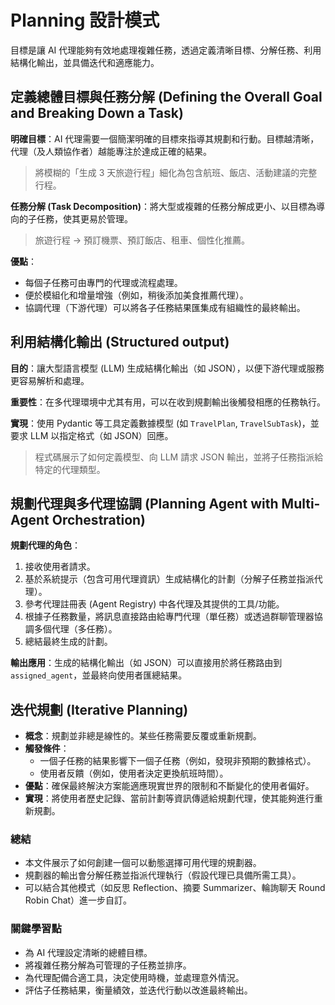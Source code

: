 # Planning 設計模式

目標是讓 AI 代理能夠有效地處理複雜任務，透過定義清晰目標、分解任務、利用結構化輸出，並具備迭代和適應能力。

## 定義總體目標與任務分解 (Defining the Overall Goal and Breaking Down a Task)

**明確目標**：AI 代理需要一個簡潔明確的目標來指導其規劃和行動。目標越清晰，代理（及人類協作者）越能專注於達成正確的結果。

> 將模糊的「生成 3 天旅遊行程」細化為包含航班、飯店、活動建議的完整行程。

**任務分解 (Task Decomposition)**：將大型或複雜的任務分解成更小、以目標為導向的子任務，使其更易於管理。

> 旅遊行程 -> 預訂機票、預訂飯店、租車、個性化推薦。

**優點**：

*   每個子任務可由專門的代理或流程處理。
*   便於模組化和增量增強（例如，稍後添加美食推薦代理）。
*   協調代理（下游代理）可以將各子任務結果匯集成有組織性的最終輸出。

## 利用結構化輸出 (Structured output)

**目的**：讓大型語言模型 (LLM) 生成結構化輸出（如 JSON），以便下游代理或服務更容易解析和處理。

**重要性**：在多代理環境中尤其有用，可以在收到規劃輸出後觸發相應的任務執行。

**實現**：使用 Pydantic 等工具定義數據模型 (如 `TravelPlan`, `TravelSubTask`)，並要求 LLM 以指定格式（如 JSON）回應。

> 程式碼展示了如何定義模型、向 LLM 請求 JSON 輸出，並將子任務指派給特定的代理類型。

## 規劃代理與多代理協調 (Planning Agent with Multi-Agent Orchestration)

**規劃代理的角色**：
1.  接收使用者請求。
2.  基於系統提示（包含可用代理資訊）生成結構化的計劃（分解子任務並指派代理）。
3.  參考代理註冊表 (Agent Registry) 中各代理及其提供的工具/功能。
4.  根據子任務數量，將訊息直接路由給專門代理（單任務）或透過群聊管理器協調多個代理（多任務）。
5.  總結最終生成的計劃。

**輸出應用**：生成的結構化輸出（如 JSON）可以直接用於將任務路由到 `assigned_agent`，並最終向使用者匯總結果。

## 迭代規劃 (Iterative Planning)

*   **概念**：規劃並非總是線性的。某些任務需要反覆或重新規劃。
*   **觸發條件**：
    *   一個子任務的結果影響下一個子任務（例如，發現非預期的數據格式）。
    *   使用者反饋（例如，使用者決定更換航班時間）。
*   **優點**：確保最終解決方案能適應現實世界的限制和不斷變化的使用者偏好。
*   **實現**：將使用者歷史記錄、當前計劃等資訊傳遞給規劃代理，使其能夠進行重新規劃。

### **總結**

*   本文件展示了如何創建一個可以動態選擇可用代理的規劃器。
*   規劃器的輸出會分解任務並指派代理執行（假設代理已具備所需工具）。
*   可以結合其他模式（如反思 Reflection、摘要 Summarizer、輪詢聊天 Round Robin Chat）進一步自訂。

### **關鍵學習點**

*   為 AI 代理設定清晰的總體目標。
*   將複雜任務分解為可管理的子任務並排序。
*   為代理配備合適工具，決定使用時機，並處理意外情況。
*   評估子任務結果，衡量績效，並迭代行動以改進最終輸出。